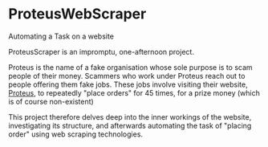 # ProteusWebScraper
Automating a Task on a website

ProteusScraper is an impromptu, one-afternoon project. 

Proteus is the name of a fake organisation whose sole purpose is to scam people of their money. 
Scammers who work under Proteus reach out to people offering them fake jobs. 
These jobs involve visiting their website, [Proteus](https://www.proteus-ranks.com), to repeatedly "place orders" for 45 times, for a prize money (which is of course non-existent)



This project therefore delves deep into the inner workings of the website, investigating its structure, and afterwards automating the task of "placing order" using web scraping technologies.
